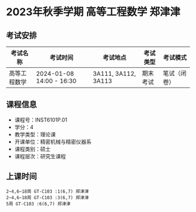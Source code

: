 # 2023年秋季学期 高等工程数学 郑津津




## 考试安排

| 考试名称 | 考试时间 | 考试地点 | 考试类型 | 考试模式 |
| -------- | -------- | -------- | -------- | -------- |
| 高等工程数学 | 2024-01-08 14:00 - 16:30 | 3A111, 3A112, 3A113 | 期末考试 | 笔试（闭卷） |





## 课程信息

- 课程号：INST6101P.01
- 学分：4
- 教学类型：理论课
- 开课单位：精密机械与精密仪器系
- 课程类别：硕士
- 课程层次：研究生课程

## 上课时间

```
2~4,6~18周 GT-C103 :1(6,7) 郑津津
2~4,6~18周 GT-C103 :3(6,7) 郑津津
5周 GT-C103 :6(6,7) 郑津津
```

